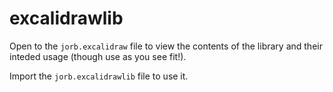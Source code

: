 # excalidrawlib

Open to the `jorb.excalidraw` file to view the contents of the library and their
inteded usage (though use as you see fit!).

Import the `jorb.excalidrawlib` file to use it.
